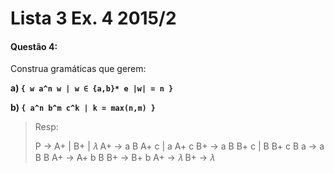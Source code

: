 # Lista 3 Ex. 4 2015/2

#### Questão 4:

Construa gramáticas que gerem:

**a) `{ w a^n w | w ∈ {a,b}* e |w| = n }`**

**b) `{ a^n b^m c^k | k = max(n,m) }`**

> Resp:
>
> P -> A+ | B+ | 𝜆
> A+ -> a B A+ c | a A+ c
> B+ -> a B B+ c | B B+ c
> B a -> a B
> B A+ -> A+ b
> B B+ -> B+ b
> A+ -> 𝜆
> B+ -> 𝜆
